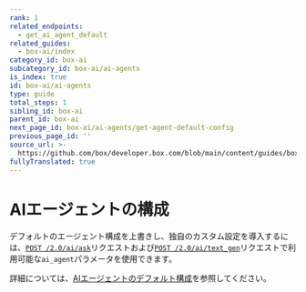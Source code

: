 ```yaml
---
rank: 1
related_endpoints:
  - get_ai_agent_default
related_guides:
  - box-ai/index
category_id: box-ai
subcategory_id: box-ai/ai-agents
is_index: true
id: box-ai/ai-agents
type: guide
total_steps: 1
sibling_id: box-ai
parent_id: box-ai
next_page_id: box-ai/ai-agents/get-agent-default-config
previous_page_id: ''
source_url: >-
  https://github.com/box/developer.box.com/blob/main/content/guides/box-ai/ai-agents/index.md
fullyTranslated: true
---
```

# AIエージェントの構成

デフォルトのエージェント構成を上書きし、独自のカスタム設定を導入するには、[`POST /2.0/ai/ask`][ask]リクエストおよび[`POST /2.0/ai/text_gen`][text-gen]リクエストで利用可能な`ai_agent`パラメータを使用できます。

詳細については、[AIエージェントのデフォルト構成][agent-default]を参照してください。

[ask]: e://post_ai_ask#param_ai_agent

[text-gen]: e://post_ai_text_gen#param_ai_agent

[agent-default]: g://box-ai/ai-agents/get-agent-default-config
